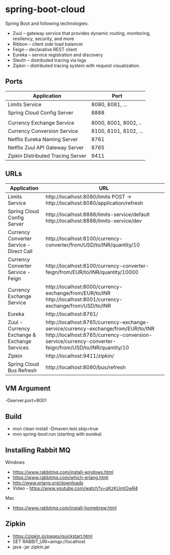 # spring-boot-cloud

Spring Boot and following technologies:

* Zuul –  gateway service that provides dynamic routing, monitoring, resiliency, security, and more
* Ribbon – client side load balancer
* Feign – declarative REST client
* Eureka – service registration and discovery
* Sleuth – distributed tracing via logs
* Zipkin – distributed tracing system with request visualization.


## Ports

|     Application       |     Port          |
| ------------- | ------------- |
| Limits Service | 8080, 8081, ... |
| Spring Cloud Config Server | 8888 |
|  |  |
| Currency Exchange Service | 8000, 8001, 8002, ..  |
| Currency Conversion Service | 8100, 8101, 8102, ... |
| Netflix Eureka Naming Server | 8761 |
| Netflix Zuul API Gateway Server | 8765 |
| Zipkin Distributed Tracing Server | 9411 |


## URLs

|     Application       |     URL          |
| ------------- | ------------- |
| Limits Service | http://localhost:8080/limits POST -> http://localhost:8080/application/refresh|
|Spring Cloud Config Server| http://localhost:8888/limits-service/default http://localhost:8888/limits-service/dev |
|  Currency Converter Service - Direct Call| http://localhost:8100/currency-converter/from/USD/to/INR/quantity/10|
|  Currency Converter Service - Feign| http://localhost:8100/currency-converter-feign/from/EUR/to/INR/quantity/10000|
| Currency Exchange Service | http://localhost:8000/currency-exchange/from/EUR/to/INR http://localhost:8001/currency-exchange/from/USD/to/INR|
| Eureka | http://localhost:8761/|
| Zuul - Currency Exchange & Exchange Services | http://localhost:8765/currency-exchange-service/currency-exchange/from/EUR/to/INR http://localhost:8765/currency-conversion-service/currency-converter-feign/from/USD/to/INR/quantity/10|
| Zipkin | http://localhost:9411/zipkin/ |
| Spring Cloud Bus Refresh | http://localhost:8080/bus/refresh |

## VM Argument

-Dserver.port=8001

## Build

*  mvn clean install -Dmaven.test.skip=true 
*  mvn spring-boot:run (starting with eureka)

## Installing Rabbit MQ

Windows
* https://www.rabbitmq.com/install-windows.html
* https://www.rabbitmq.com/which-erlang.html
* http://www.erlang.org/downloads
* Video - https://www.youtube.com/watch?v=gKzKUmtOwR4

Mac
* https://www.rabbitmq.com/install-homebrew.html


## Zipkin 

* https://zipkin.io/pages/quickstart.html
* SET RABBIT_URI=amqp://localhost
* java -jar zipkin.jar



